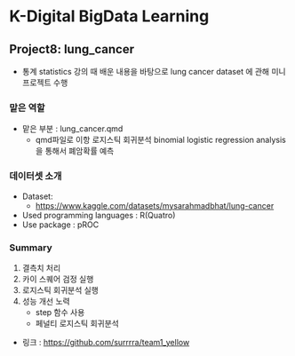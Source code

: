 # K-Digital BigData Learning
## Project8: lung_cancer
- 통계 statistics 강의 때 배운 내용을 바탕으로 lung cancer dataset 에 관해 미니 프로젝트 수행

### 맡은 역할
- 맡은 부분 : lung_cancer.qmd
    - qmd파일로 이항 로지스틱 회귀분석 binomial logistic regression analysis을 통해서 폐암확률 예측
### 데이터셋 소개
- Dataset:
    - https://www.kaggle.com/datasets/mysarahmadbhat/lung-cancer
- Used programming languages : R(Quatro)
- Use package : pROC
### Summary
1. 결측치 처리
2. 카이 스퀘어 검정 실행
3. 로지스틱 회귀분석 실행
4. 성능 개선 노력
    - step 함수 사용
    - 페널티 로지스틱 회귀분석
- 링크 : https://github.com/surrrra/team1_yellow


